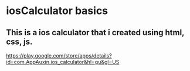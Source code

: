 # iosCalculator basics

## This is a ios calculator that i created using html, css, js.



https://play.google.com/store/apps/details?id=com.AppAuxin.ios_calculator&hl=gu&gl=US
